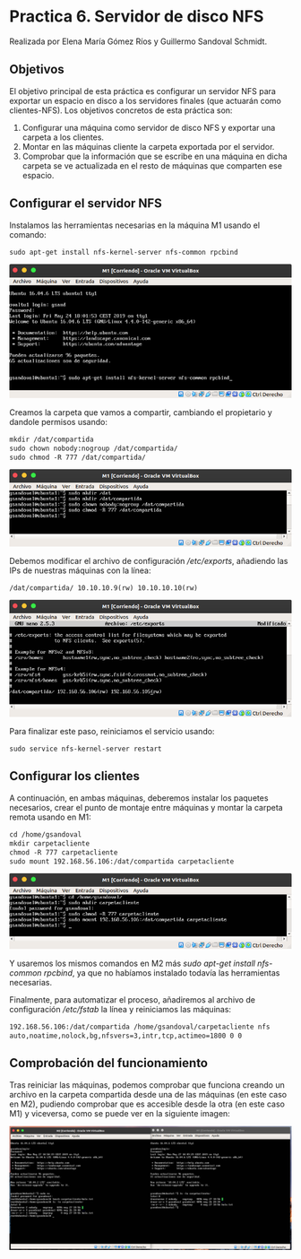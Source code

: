 # Practica 6. Servidor de disco NFS
Realizada por Elena María Gómez Ríos y Guillermo Sandoval Schmidt.

## Objetivos
El objetivo principal de esta práctica es configurar un servidor NFS para exportar un
espacio en disco a los servidores finales (que actuarán como clientes-NFS).
Los objetivos concretos de esta práctica son:

1. Configurar una máquina como servidor de disco NFS y exportar una carpeta a
los clientes.
2. Montar en las máquinas cliente la carpeta exportada por el servidor.
3. Comprobar que la información que se escribe en una máquina en dicha carpeta
se ve actualizada en el resto de máquinas que comparten ese espacio.

## Configurar el servidor NFS
Instalamos las herramientas necesarias en la máquina M1 usando el comando:

	sudo apt-get install nfs-kernel-server nfs-common rpcbind

![](img/img1.png)

Creamos la carpeta que vamos a compartir, cambiando el propietario y dandole permisos usando:

	mkdir /dat/compartida
	sudo chown nobody:nogroup /dat/compartida/
	sudo chmod -R 777 /dat/compartida/

![](img/img2.png)

Debemos modificar el archivo de configuración */etc/exports*, añadiendo las IPs de nuestras máquinas con la línea:

	/dat/compartida/ 10.10.10.9(rw) 10.10.10.10(rw)

![](img/img3.png)

Para finalizar este paso, reiniciamos el servicio usando:

	sudo service nfs-kernel-server restart

## Configurar los clientes
A continuación, en ambas máquinas, deberemos instalar los paquetes necesarios, crear el punto de montaje entre máquinas y montar la carpeta remota usando en M1: 

	cd /home/gsandoval
	mkdir carpetacliente
	chmod -R 777 carpetacliente
	sudo mount 192.168.56.106:/dat/compartida carpetacliente

![](img/img4.png)

Y usaremos los mismos comandos en M2 más *sudo apt-get install nfs-common rpcbind*, ya que no habíamos instalado todavía las herramientas necesarias.

Finalmente, para automatizar el proceso, añadiremos al archivo de configuración */etc/fstab* la línea y reiniciamos las máquinas:

	192.168.56.106:/dat/compartida /home/gsandoval/carpetacliente nfs auto,noatime,nolock,bg,nfsvers=3,intr,tcp,actimeo=1800 0 0

## Comprobación del funcionamiento

Tras reiniciar las máquinas, podemos comprobar que funciona creando un archivo en la carpeta compartida desde una de las máquinas (en este caso en M2), pudiendo comprobar que es accesible desde la otra (en este caso M1) y viceversa, como se puede ver en la siguiente imagen:

![](img/img5.png)



